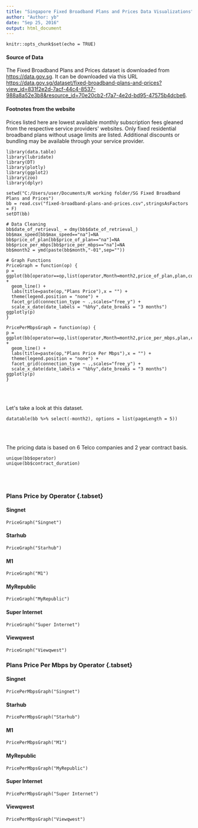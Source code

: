 ```yaml
---
title: "Singapore Fixed Broadband Plans and Prices Data Visualizations"
author: "Author: yb"
date: "Sep 25, 2016"
output: html_document
---
```


```{r setup, include=FALSE}
knitr::opts_chunk$set(echo = TRUE)
```

#### Source of Data
The Fixed Broadband Plans and Prices dataset is downloaded from <https://data.gov.sg>. It can be downloaded via this URL <https://data.gov.sg/dataset/fixed-broadband-plans-and-prices?view_id=831f2e2d-7acf-44c4-8537-988a8a52e3b8&resource_id=70e20cb2-f7a7-4e2d-bd95-47575b4dcbe6>.

#### Footnotes from the website
Prices listed here are lowest available monthly subscription fees gleaned from the respective service providers' websites. Only fixed residential broadband plans without usage limits are listed. Additional discounts or bundling may be available through your service provider.

```{r , echo=F,message=F}
library(data.table)
library(lubridate)
library(DT)
library(plotly)
library(ggplot2)
library(zoo)
library(dplyr)
```

```{r , echo=F,message=F}
setwd("C:/Users/user/Documents/R working folder/SG Fixed Broadband Plans and Prices")
bb = read.csv("fixed-broadband-plans-and-prices.csv",stringsAsFactors = F)
setDT(bb)

# Data Cleaning
bb$date_of_retrieval_ = dmy(bb$date_of_retrieval_)
bb$max_speed[bb$max_speed=="na"]=NA
bb$price_of_plan[bb$price_of_plan=="na"]=NA
bb$price_per_mbps[bb$price_per_mbps=="na"]=NA
bb$month2 = ymd(paste(bb$month,"-01",sep=""))

# Graph Functions
PriceGraph = function(op) {
p = ggplot(bb[operator==op,list(operator,Month=month2,price_of_plan,plan,connection_type)],aes(x=Month,y=price_of_plan,colour=plan,group=plan)) + 
  geom_line() +
  labs(title=paste(op,"Plans Price"),x = "") +
  theme(legend.position = "none") +
  facet_grid(connection_type ~ .,scales="free_y") + 
  scale_x_date(date_labels = "%b%y",date_breaks = "3 months")
ggplotly(p)
}

PricePerMbpsGraph = function(op) {
p = ggplot(bb[operator==op,list(operator,Month=month2,price_per_mbps,plan,connection_type)],aes(x=Month,y=price_per_mbps,colour=plan,group=plan)) + 
  geom_line() +
  labs(title=paste(op,"Plans Price Per Mbps"),x = "") +
  theme(legend.position = "none") +
  facet_grid(connection_type ~ .,scales="free_y") + 
  scale_x_date(date_labels = "%b%y",date_breaks = "3 months")
ggplotly(p)
}
```

<br><br>

Let's take a look at this dataset.
```{r , echo=F,message=F}
datatable(bb %>% select(-month2), options = list(pageLength = 5))
```

<br><br>

The pricing data is based on 6 Telco companies and 2 year contract basis.
```{r , echo=F,message=F}
unique(bb$operator)
unique(bb$contract_duration)
```

<br><br>

### Plans Price by Operator {.tabset}
#### Singnet
```{r , echo=F,message=F,warning=F,fig.height=9,fig.width=8}
PriceGraph("Singnet")
```

#### Starhub
```{r , echo=F,message=F,warning=F,fig.height=9,fig.width=8}
PriceGraph("Starhub")
```

#### M1
```{r , echo=F,message=F,warning=F,fig.height=9,fig.width=8}
PriceGraph("M1")
```

#### MyRepublic
```{r , echo=F,message=F,warning=F,fig.height=9,fig.width=8}
PriceGraph("MyRepublic")
```

#### Super Internet
```{r , echo=F,message=F,warning=F,fig.height=9,fig.width=8}
PriceGraph("Super Internet")
```

#### Viewqwest
```{r , echo=F,message=F,warning=F,fig.height=9,fig.width=8}
PriceGraph("Viewqwest")
```

### Plans Price Per Mbps by Operator {.tabset}
#### Singnet
```{r , echo=F,message=F,warning=F,fig.height=9,fig.width=8}
PricePerMbpsGraph("Singnet")
```

#### Starhub
```{r , echo=F,message=F,warning=F,fig.height=9,fig.width=8}
PricePerMbpsGraph("Starhub")
```

#### M1
```{r , echo=F,message=F,warning=F,fig.height=9,fig.width=8}
PricePerMbpsGraph("M1")
```

#### MyRepublic
```{r , echo=F,message=F,warning=F,fig.height=9,fig.width=8}
PricePerMbpsGraph("MyRepublic")
```

#### Super Internet
```{r , echo=F,message=F,warning=F,fig.height=9,fig.width=8}
PricePerMbpsGraph("Super Internet")
```

#### Viewqwest
```{r , echo=F,message=F,warning=F,fig.height=9,fig.width=8}
PricePerMbpsGraph("Viewqwest")
```



